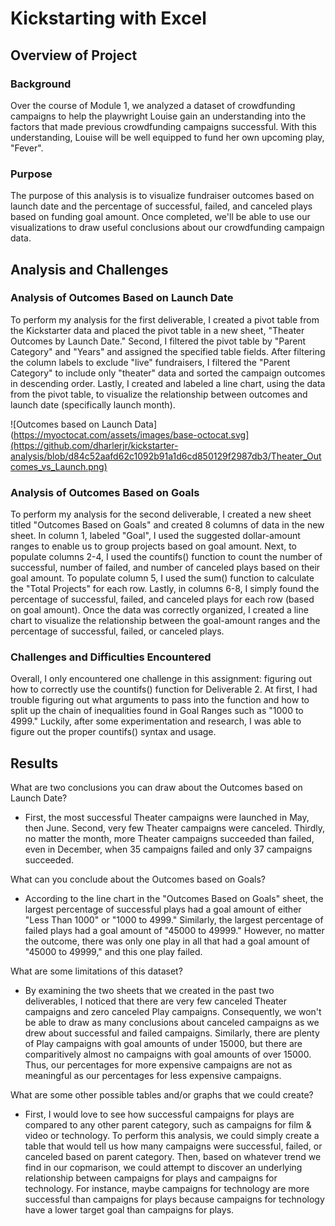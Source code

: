 # Kickstarting with Excel

## Overview of Project

### Background
Over the course of Module 1, we analyzed a dataset of crowdfunding campaigns to help the playwright Louise gain an understanding into the factors that made previous crowdfunding campaigns successful. With this understanding, Louise will be well equipped to fund her own upcoming play, "Fever". 

### Purpose
The purpose of this analysis is to visualize fundraiser outcomes based on launch date and the percentage of successful, failed, and canceled plays based on funding goal amount. Once completed, we'll be able to use our visualizations to draw useful conclusions about our crowdfunding campaign data.

## Analysis and Challenges

### Analysis of Outcomes Based on Launch Date
To perform my analysis for the first deliverable, I created a pivot table from the Kickstarter data and placed the pivot table in a new sheet, "Theater Outcomes by Launch Date." Second, I filtered the pivot table by "Parent Category" and "Years" and assigned the specified table fields. After filtering the column labels to exclude "live" fundraisers, I filtered the "Parent Category" to include only "theater" data and sorted the campaign outcomes in descending order. Lastly, I created and labeled a line chart, using the data from the pivot table, to visualize the relationship between outcomes and launch date (specifically launch month). 

![Outcomes based on Launch Data](https://myoctocat.com/assets/images/base-octocat.svg](https://github.com/dharlerjr/kickstarter-analysis/blob/d84c52aafd62c1092b91a1d6cd850129f2987db3/Theater_Outcomes_vs_Launch.png)

### Analysis of Outcomes Based on Goals
To perform my analysis for the second deliverable, I created a new sheet titled "Outcomes Based on Goals" and created 8 columns of data in the new sheet. In column 1, labeled "Goal", I used the suggested dollar-amount ranges to enable us to group projects based on goal amount. Next, to populate columns 2-4, I used the countifs() function to count the number of successful, number of failed, and number of canceled plays based on their goal amount. To populate column 5, I used the sum() function to calculate the "Total Projects" for each row. Lastly, in columns 6-8, I simply found the percentage of successful, failed, and canceled plays for each row (based on goal amount). Once the data was correctly organized, I created a line chart to visualize the relationship between the goal-amount ranges and the percentage of successful, failed, or canceled plays. 

### Challenges and Difficulties Encountered
Overall, I only encountered one challenge in this assignment: figuring out how to correctly use the countifs() function for Deliverable 2. At first, I had trouble figuring out what arguments to pass into the function and how to split up the chain of inequalities found in Goal Ranges such as "1000 to 4999." Luckily, after some experimentation and research, I was able to figure out the proper countifs() syntax and usage.

## Results

What are two conclusions you can draw about the Outcomes based on Launch Date?
- First, the most successful Theater campaigns were launched in May, then June. Second, very few Theater campaigns were canceled. Thirdly, no matter the month, more Theater campaigns succeeded than failed, even in December, when 35 campaigns failed and only 37 campaigns succeeded.

What can you conclude about the Outcomes based on Goals?
- According to the line chart in the "Outcomes Based on Goals" sheet, the largest percentage of successful plays had a goal amount of either "Less Than 1000" or "1000 to 4999." Similarly, the largest percentage of failed plays had a goal amount of "45000 to 49999." However, no matter the outcome, there was only one play in all that had a goal amount of "45000 to 49999," and this one play failed. 


What are some limitations of this dataset?
- By examining the two sheets that we created in the past two deliverables, I noticed that there are very few canceled Theater campaigns and zero canceled Play campaigns. Consequently, we won't be able to draw as many conclusions about canceled campaigns as we drew about successful and failed campaigns. Similarly, there are plenty of Play campaigns with goal amounts of under 15000, but there are comparitively almost no campaigns with goal amounts of over 15000. Thus, our percentages for more expensive campaigns are not as meaningful as our percentages for less expensive campaigns. 


What are some other possible tables and/or graphs that we could create?
- First, I would love to see how successful campaigns for plays are compared to any other parent category, such as campaigns for film & video or technology. To perform this analysis, we could simply create a table that would tell us how many campaigns were successful, failed, or canceled based on parent category. Then, based on whatever trend we find in our copmarison, we could attempt to discover an underlying relationship between campaigns for plays and campaigns for technology. For instance, maybe campaigns for technology are more successful than campaigns for plays because campaigns for technology have a lower target goal than campaigns for plays. 
